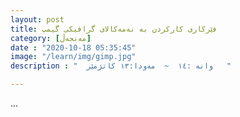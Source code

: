 ```yaml
---
layout: post
title: فێرکاری کارکردن بە نەمەکالای گرافیکی گیمپ
category: [مەنجەڵ]
date : "2020-10-18 05:35:45"
image: "/learn/img/gimp.jpg"
description : "  وانە :١٤  ~  مەودا:١٣ کاتژمێر   "

---
```


...